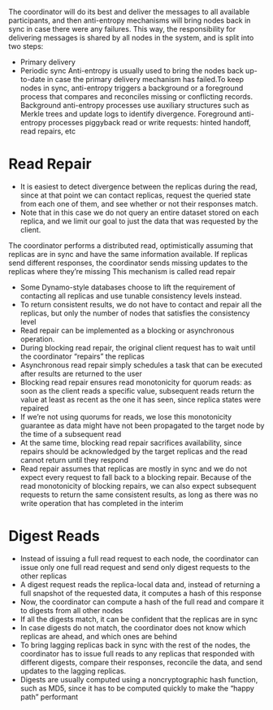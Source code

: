 The coordinator will do its best and deliver the messages to all available participants, and then anti-entropy mechanisms will bring nodes back in sync in case there were any failures. This way, the responsibility for delivering
messages is shared by all nodes in the system, and is split into two steps: 
- Primary delivery
- Periodic sync
Anti-entropy is usually used to bring the nodes back up-to-date in case the primary delivery mechanism has failed.To keep nodes in sync, anti-entropy triggers a background or a foreground process that compares and reconciles missing or conflicting records. Background
anti-entropy processes use auxiliary structures such as Merkle trees and update logs to identify divergence. Foreground anti-entropy processes piggyback read or write requests: hinted handoff, read repairs, etc

# Read Repair
- It is easiest to detect divergence between the replicas during the read, since at that point we can contact replicas, request the queried state from each one of them, and see whether or not their responses match. 
- Note that in this case we do not query an entire dataset stored on each replica, and we limit our goal to just the data that was requested by the client.

The coordinator performs a distributed read, optimistically assuming that
replicas are in sync and have the same information available. If replicas send different responses, the coordinator sends missing updates to the replicas where they’re missing This mechanism is called read repair
- Some Dynamo-style databases choose to lift the requirement of contacting all replicas and use tunable consistency levels instead.
- To return consistent results, we do not have to contact and repair all the replicas, but only the number of nodes that satisfies the consistency level
- Read repair can be implemented as a blocking or asynchronous operation.
- During blocking read repair, the original client request has to wait until the coordinator “repairs” the replicas
- Asynchronous read repair simply schedules a task that can be executed after results are returned to the user
- Blocking read repair ensures read monotonicity for quorum reads: as soon as the client reads a specific value, subsequent reads return the value at least as recent as the one it has seen, since replica states were repaired
- If we’re not using quorums for reads, we lose this monotonicity guarantee as data might have not been propagated to the target node by the time of a subsequent read
- At the same time, blocking read repair sacrifices availability, since repairs should be acknowledged by the target replicas and the read cannot return until they respond
- Read repair assumes that replicas are mostly in sync and we do not expect every request to fall back to a blocking repair. Because of the read monotonicity of blocking repairs, we can also expect subsequent requests to return the same consistent results, as long as there was no write operation that has completed in the interim

# Digest Reads
- Instead of issuing a full read request to each node, the coordinator can issue only one full read request and send only digest requests to the other replicas
- A digest request reads the replica-local data and, instead of returning a full snapshot of the requested data, it computes a hash of this response
- Now, the coordinator can compute a hash of the full read and compare it to digests from all other nodes
- If all the digests match, it can be confident that the replicas are in sync
- In case digests do not match, the coordinator does not know which replicas are ahead, and which ones are behind
- To bring lagging replicas back in sync with the rest of the nodes, the coordinator has to issue full reads to any replicas that responded with different digests, compare their responses, reconcile the data, and send updates to the lagging replicas.
- Digests are usually computed using a noncryptographic hash function, such as MD5, since it has to be computed quickly to make the “happy path” performant

